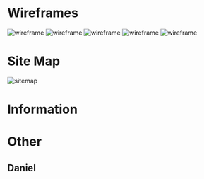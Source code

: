 # Wireframes
![wireframe]()
![wireframe]()
![wireframe]()
![wireframe]()
![wireframe]()

# Site Map
![sitemap]()

# Information

# Other

## Daniel


## 